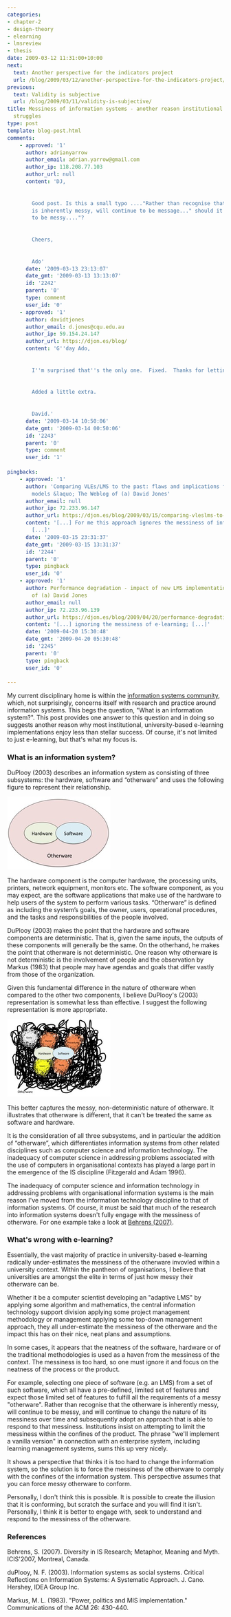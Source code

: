 ```yaml
---
categories:
- chapter-2
- design-theory
- elearning
- lmsreview
- thesis
date: 2009-03-12 11:31:00+10:00
next:
  text: Another perspective for the indicators project
  url: /blog/2009/03/12/another-perspective-for-the-indicators-project/
previous:
  text: Validity is subjective
  url: /blog/2009/03/11/validity-is-subjective/
title: Messiness of information systems - another reason institutional e-learning
  struggles
type: post
template: blog-post.html
comments:
    - approved: '1'
      author: adrianyarrow
      author_email: adrian.yarrow@gmail.com
      author_ip: 118.208.77.103
      author_url: null
      content: 'DJ,
    
    
        Good post. Is this a small typo ...."Rather than recognise that the otherware
        is inherently messy, will continue to be message..." should it be ..."will continue
        to be messy...."?
    
    
        Cheers,
    
    
        Ado'
      date: '2009-03-13 23:13:07'
      date_gmt: '2009-03-13 13:13:07'
      id: '2242'
      parent: '0'
      type: comment
      user_id: '0'
    - approved: '1'
      author: davidtjones
      author_email: d.jones@cqu.edu.au
      author_ip: 59.154.24.147
      author_url: https://djon.es/blog/
      content: 'G''day Ado,
    
    
        I''m surprised that''s the only one.  Fixed.  Thanks for letting me know.
    
    
        Added a little extra.
    
    
        David.'
      date: '2009-03-14 10:50:06'
      date_gmt: '2009-03-14 00:50:06'
      id: '2243'
      parent: '0'
      type: comment
      user_id: '1'
    
pingbacks:
    - approved: '1'
      author: 'Comparing VLEs/LMS to the past: flaws and implications for development
        models &laquo; The Weblog of (a) David Jones'
      author_email: null
      author_ip: 72.233.96.147
      author_url: https://djon.es/blog/2009/03/15/comparing-vleslms-to-the-past-flaws-and-implications-for-development-models/
      content: '[...] For me this approach ignores the messiness of information systems.
        [...]'
      date: '2009-03-15 23:31:37'
      date_gmt: '2009-03-15 13:31:37'
      id: '2244'
      parent: '0'
      type: pingback
      user_id: '0'
    - approved: '1'
      author: Performance degradation - impact of new LMS implementation &laquo; The Weblog
        of (a) David Jones
      author_email: null
      author_ip: 72.233.96.139
      author_url: https://djon.es/blog/2009/04/20/performance-degradation-impact-of-new-lms-implementation/
      content: '[...] ignoring the messiness of e-learning; [...]'
      date: '2009-04-20 15:30:48'
      date_gmt: '2009-04-20 05:30:48'
      id: '2245'
      parent: '0'
      type: pingback
      user_id: '0'
    
---
```

My current disciplinary home is within the [information systems community](http://home.aisnet.org/), which, not surprisingly, concerns itself with research and practice around information systems. This begs the question, "What is an information system?". This post provides one answer to this question and in doing so suggests another reason why most institutional, university-based e-learning implementations enjoy less than stellar success. Of course, it's not limited to just e-learning, but that's what my focus is.

### What is an information system?

DuPlooy (2003) describes an information system as consisting of three subsystems: the hardware, software and “otherware” and uses the following figure to represent their relationship.

[![Neat representation of an information system](images/3347386807_5b44918371_m.jpg)](http://www.flickr.com/photos/david_jones/3347386807/ "Neat representation of an information system by David T Jones, on Flickr")

The hardware component is the computer hardware, the processing units, printers, network equipment, monitors etc. The software component, as you may expect, are the software applications that make use of the hardware to help users of the system to perform various tasks. “Otherware” is defined as including the system’s goals, the owner, users, operational procedures, and the tasks and responsibilities of the people involved.

DuPlooy (2003) makes the point that the hardware and software components are deterministic. That is, given the same inputs, the outputs of these components will generally be the same. On the otherhand, he makes the point that otherware is not deterministic. One reason why otherware is not deterministic is the involvement of people and the observation by Markus (1983) that people may have agendas and goals that differ vastly from those of the organization.

Given this fundamental difference in the nature of otherware when compared to the other two components, I believe DuPlooy's (2003) representation is somewhat less than effective. I suggest the following representation is more appropriate.

[![Modified representation of an information system](images/3347373415_e9ba64810c_m.jpg)](http://www.flickr.com/photos/david_jones/3347373415/ "Modified representation of an information system by David T Jones, on Flickr")

This better captures the messy, non-deterministic nature of otherware. It illustrates that otherware is different, that it can't be treated the same as software and hardware.

It is the consideration of all three subsystems, and in particular the addition of “otherware”, which differentiates information systems from other related disciplines such as computer science and information technology. The inadequacy of computer science in addressing problems associated with the use of computers in organisational contexts has played a large part in the emergence of the IS discipline (Fitzgerald and Adam 1996).

The inadequacy of computer science and information technology in addressing problems with organisational information systems is the main reason I've moved from the information technology discipline to that of information systems. Of course, it must be said that much of the research into information systems doesn't fully engage with the messiness of otherware. For one example take a look at [Behrens (2007)](http://aisel.aisnet.org/icis2007/9/).

### What's wrong with e-learning?

Essentially, the vast majority of practice in university-based e-learning radically under-estimates the messiness of the otherware invovled within a university context. Within the pantheon of organisations, I believe that universities are amongst the elite in terms of just how messy their otherware can be.

Whether it be a computer scientist developing an "adaptive LMS" by applying some algorithm and mathematics, the central information technology support division applying some project management methodology or management applying some top-down management approach, they all under-estimate the messiness of the otherware and the impact this has on their nice, neat plans and assumptions.

In some cases, it appears that the neatness of the software, hardware or of the traditional methodologies is used as a haven from the messiness of the context. The messiness is too hard, so one must ignore it and focus on the neatness of the process or the product.

For example, selecting one piece of software (e.g. an LMS) from a set of such software, which all have a pre-defined, limited set of features and expect those limited set of features to fulfill all the requirements of a messy "otherware". Rather than recognise that the otherware is inherently messy, will continue to be messy, and will continue to change the nature of its messiness over time and subsequently adopt an approach that is able to respond to that messiness. Institutions insist on attempting to limit the messiness within the confines of the product. The phrase "we'll implement a vanilla version" in connection with an enterprise system, including learning management systems, sums this up very nicely.

It shows a perspective that thinks it is too hard to change the information system, so the solution is to force the messiness of the otherware to comply with the confines of the information system. This perspective assumes that you can force messy otherware to conform.

Personally, I don't think this is possible. It is possible to create the illusion that it is conforming, but scratch the surface and you will find it isn't. Personally, I think it is better to engage with, seek to understand and respond to the messiness of the otherware.

### References

Behrens, S. (2007). Diversity in IS Research; Metaphor, Meaning and Myth. ICIS'2007, Montreal, Canada.

duPlooy, N. F. (2003). Information systems as social systems. Critical Reflections on Information Systems: A Systematic Approach. J. Cano. Hershey, IDEA Group Inc.

Markus, M. L. (1983). "Power, politics and MIS implementation." Communications of the ACM 26: 430-440.